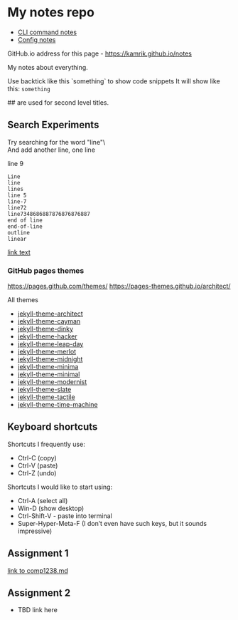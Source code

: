 # My notes repo

- [CLI command notes](docs/cli.md)
- [Config notes](config/cfg.md)

GitHub.io address for this page - https://kamrik.github.io/notes

My notes about everything.

Use backtick like this \`something\` to show code snippets
It will show like this: `something`

\#\# are used for second level titles.



## Search Experiments
Try searching for the word "line"\ \
And add another line, one line

line 9



```
Line
line
lines
line 5
line-7
line72
line7348686887876876876887
end of line
end-of-line
outline
linear
```

[link text](example.com)


### GitHub pages themes
https://pages.github.com/themes/
https://pages-themes.github.io/architect/

All themes
- [jekyll-theme-architect](https://pages-themes.github.io/architect/)
- [jekyll-theme-cayman](https://pages-themes.github.io/cayman/)
- [jekyll-theme-dinky](https://pages-themes.github.io/dinky/)
- [jekyll-theme-hacker](https://pages-themes.github.io/hacker/)
- [jekyll-theme-leap-day](https://pages-themes.github.io/leap-day/)
- [jekyll-theme-merlot](https://pages-themes.github.io/merlot/)
- [jekyll-theme-midnight](https://pages-themes.github.io/midnight/)
- [jekyll-theme-minima](https://pages-themes.github.io/minima/)
- [jekyll-theme-minimal](https://pages-themes.github.io/minimal/)
- [jekyll-theme-modernist](https://pages-themes.github.io/modernist/)
- [jekyll-theme-slate](https://pages-themes.github.io/slate/)
- [jekyll-theme-tactile](https://pages-themes.github.io/tactile/)
- [jekyll-theme-time-machine](https://pages-themes.github.io/time-machine/)

## Keyboard shortcuts
Shortcuts I frequently use: 
- Ctrl-C (copy)
- Ctrl-V (paste)
- Ctrl-Z (undo)

Shortcuts I would like to start using: 
- Ctrl-A (select all)
- Win-D (show desktop)
- Ctrl-Shift-V - paste into terminal
- Super-Hyper-Meta-F (I don’t even have such keys, but it sounds impressive)

## Assignment 1
[link to comp1238.md](comp1238.md)

## Assignment 2
- TBD link here

